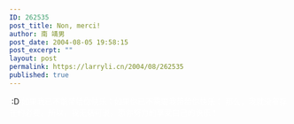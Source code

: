 ```yaml
---
ID: 262535
post_title: Non, merci!
author: 南 靖男
post_date: 2004-08-05 19:58:15
post_excerpt: ""
layout: post
permalink: https://larryli.cn/2004/08/262535
published: true
---
```

 :D <font color="#ffffff">如果我已不能带给你快乐；如果你已不需要我带给你快乐；
那么，我就没有存在的必要。所以，我无话可说。愿你努力的享受自己的快乐！</font>